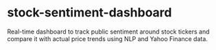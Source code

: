 # stock-sentiment-dashboard
Real-time dashboard to track public sentiment around stock tickers and compare it with actual price trends using NLP and Yahoo Finance data.
